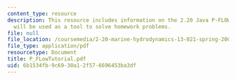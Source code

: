 ```yaml
---
content_type: resource
description: This resource includes information on the 2.20 Java P-FLOW applet, which
  will be used as a tool to solve homework problems.
file: null
file_location: /coursemedia/2-20-marine-hydrodynamics-13-021-spring-2005/6b1534fb9c6930a12f576696453ba3df_P_FLowTutorial.pdf
file_type: application/pdf
resourcetype: Document
title: P_FLowTutorial.pdf
uid: 6b1534fb-9c69-30a1-2f57-6696453ba3df
---
```

